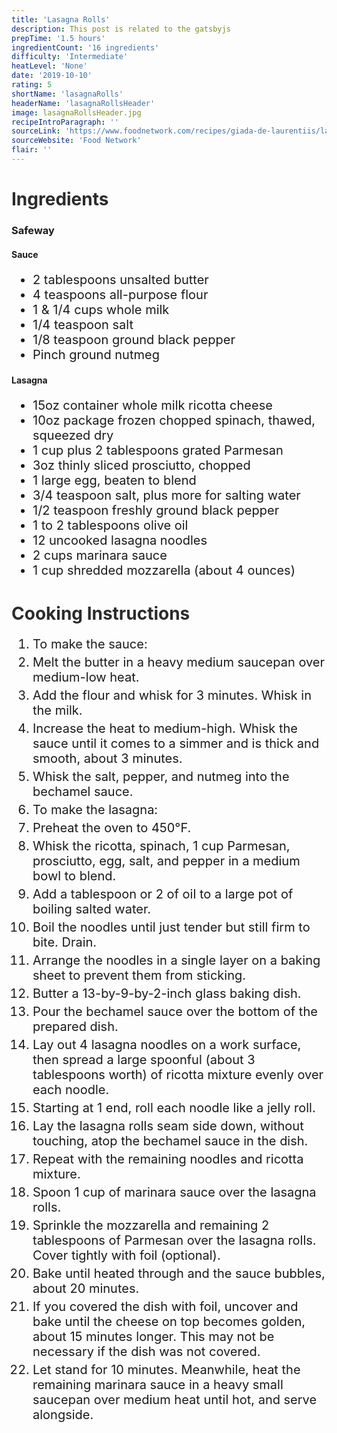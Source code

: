 ```yaml
---
title: 'Lasagna Rolls'
description: This post is related to the gatsbyjs
prepTime: '1.5 hours'
ingredientCount: '16 ingredients'
difficulty: 'Intermediate'
heatLevel: 'None'
date: '2019-10-10'
rating: 5
shortName: 'lasagnaRolls'
headerName: 'lasagnaRollsHeader'
image: lasagnaRollsHeader.jpg
recipeIntroParagraph: ''
sourceLink: 'https://www.foodnetwork.com/recipes/giada-de-laurentiis/lasagna-rolls-recipe-1943979'
sourceWebsite: 'Food Network'
flair: ''
---
```


<h1 style="color: #2B2B2B;">Ingredients</h1>

<h3>Safeway</h3>

<h4>Sauce</h4>
<ul style="font-size: 20px;">
    <li>2 tablespoons unsalted butter</li>
    <li>4 teaspoons all-purpose flour</li>
    <li>1 & 1/4 cups whole milk</li>
    <li>1/4 teaspoon salt</li>
    <li>1/8 teaspoon ground black pepper</li>
    <li>Pinch ground nutmeg</li>
</ul>

<h4>Lasagna</h4>
<ul style="font-size: 20px;">
    <li>15oz container whole milk ricotta cheese</li>
    <li>10oz package frozen chopped spinach, thawed, squeezed dry</li>
    <li>1 cup plus 2 tablespoons grated Parmesan</li>
    <li>3oz thinly sliced prosciutto, chopped</li>
    <li>1 large egg, beaten to blend</li>
    <li>3/4 teaspoon salt, plus more for salting water</li>
    <li>1/2 teaspoon freshly ground black pepper</li>
    <li>1 to 2 tablespoons olive oil</li>
    <li>12 uncooked lasagna noodles</li>
    <li>2 cups marinara sauce</li>
    <li>1 cup shredded mozzarella (about 4 ounces)</li>
</ul>

<h1 style="color: #2B2B2B; margin-top: 40px;">Cooking Instructions</h1>
<ol style="font-size: 20px" className="cookingInstructionsOL">
    <li style="margin: 5px 0;">To make the sauce:</li>
    <li style="margin: 5px 0;">Melt the butter in a heavy medium saucepan over medium-low heat.</li>
    <li style="margin: 5px 0;">Add the flour and whisk for 3 minutes. Whisk in the milk.</li>
    <li style="margin: 5px 0;">Increase the heat to medium-high. Whisk the sauce until it comes to a simmer and is thick and smooth, about 3 minutes.</li>
    <li style="margin: 5px 0;">Whisk the salt, pepper, and nutmeg into the bechamel sauce.</li>
    <li style="margin: 5px 0;">To make the lasagna:</li>
    <li style="margin: 5px 0;">Preheat the oven to 450°F.</li>
    <li style="margin: 5px 0;">Whisk the ricotta, spinach, 1 cup Parmesan, prosciutto, egg, salt, and pepper in a medium bowl to blend.</li>
    <li style="margin: 5px 0;">Add a tablespoon or 2 of oil to a large pot of boiling salted water.</li>
    <li style="margin: 5px 0;">Boil the noodles until just tender but still firm to bite. Drain.</li>
    <li style="margin: 5px 0;">Arrange the noodles in a single layer on a baking sheet to prevent them from sticking.</li>
    <li style="margin: 5px 0;">Butter a 13-by-9-by-2-inch glass baking dish.</li>
    <li style="margin: 5px 0;">Pour the bechamel sauce over the bottom of the prepared dish.</li>
    <li style="margin: 5px 0;">Lay out 4 lasagna noodles on a work surface, then spread a large spoonful (about 3 tablespoons worth) of ricotta mixture evenly over each noodle.</li>
    <li style="margin: 5px 0;">Starting at 1 end, roll each noodle like a jelly roll.</li>
    <li style="margin: 5px 0;">Lay the lasagna rolls seam side down, without touching, atop the bechamel sauce in the dish.</li>
    <li style="margin: 5px 0;">Repeat with the remaining noodles and ricotta mixture.</li>
    <li style="margin: 5px 0;">Spoon 1 cup of marinara sauce over the lasagna rolls.</li>
    <li style="margin: 5px 0;">Sprinkle the mozzarella and remaining 2 tablespoons of Parmesan over the lasagna rolls. Cover tightly with foil (optional).</li>
    <li style="margin: 5px 0;">Bake until heated through and the sauce bubbles, about 20 minutes.</li>
    <li style="margin: 5px 0;">If you covered the dish with foil, uncover and bake until the cheese on top becomes golden, about 15 minutes longer. This may not be necessary if the dish was not covered.</li>
    <li style="margin: 5px 0;">Let stand for 10 minutes. Meanwhile, heat the remaining marinara sauce in a heavy small saucepan over medium heat until hot, and serve alongside.</li>
</ol>
